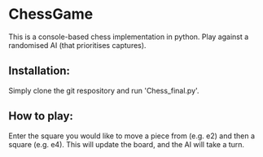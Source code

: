 # ChessGame

This is a console-based chess implementation in python. Play against a randomised AI (that prioritises captures).

## Installation:
Simply clone the git respository and run 'Chess_final.py'.

## How to play:
Enter the square you would like to move a piece from (e.g. e2) and then a square (e.g. e4). This will update the board, and the AI will take a turn.
